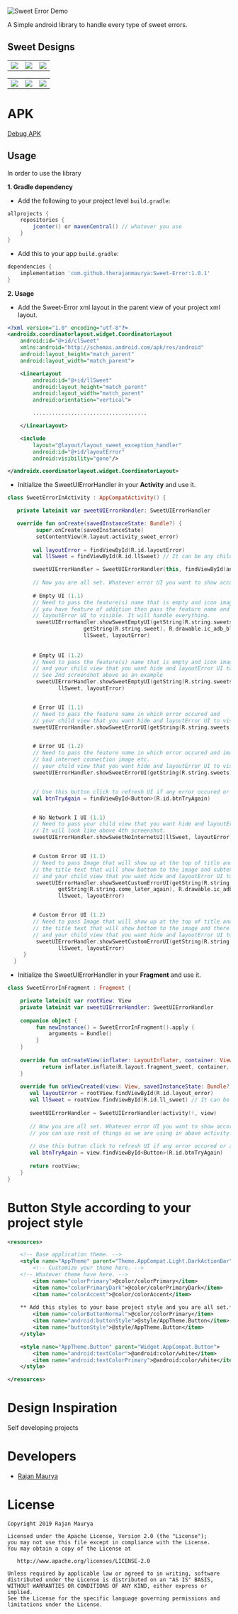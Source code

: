 ![Sweet Error Demo](https://raw.githubusercontent.com/therajanmaurya/Sweet-Error/master/arts/sweet_error.png)

 A Simple android library to handle every type of sweet errors.

## Sweet Designs
<table>
  <tr>
    <td><img src="https://raw.githubusercontent.com/therajanmaurya/Sweet-Error/master/arts/Home.png"></td>
    <td><img src="https://raw.githubusercontent.com/therajanmaurya/Sweet-Error/master/arts/EmptyUI.png"></td>
    <td><img src="https://raw.githubusercontent.com/therajanmaurya/Sweet-Error/master/arts/ErrorUI.png"></td>
  </tr>
</table>
<table>
  <tr>
    <td><img src="https://raw.githubusercontent.com/therajanmaurya/Sweet-Error/master/arts/NoInternetUI.png"></td>
    <td><img src="https://raw.githubusercontent.com/therajanmaurya/Sweet-Error/master/arts/NoInternet.png"></td>
    <td><img src="https://raw.githubusercontent.com/therajanmaurya/Sweet-Error/master/arts/CustomErrorUI.png"></td>
  </tr>
</table>

# APK
[Debug APK](https://github.com/therajanmaurya/Sweet-Error/releases/download/v1.0.1/Sweet-Error.apk)

Usage
-----

In order to use the library

**1. Gradle dependency** 

  -  Add the following to your project level `build.gradle`:
 
```gradle
allprojects {
	repositories {
		jcenter() or mavenCentral() // whatever you use
	}
}
```
  -  Add this to your app `build.gradle`:
 
```gradle
dependencies {
	implementation 'com.github.therajanmaurya:Sweet-Error:1.0.1'
}
```

**2. Usage** 

  - Add the Sweet-Error xml layout in the parent view of your project xml layout.

```xml
<?xml version="1.0" encoding="utf-8"?>
<androidx.coordinatorlayout.widget.CoordinatorLayout
    android:id="@+id/clSweet"
    xmlns:android="http://schemas.android.com/apk/res/android"
    android:layout_height="match_parent"
    android:layout_width="match_parent">

    <LinearLayout
        android:id="@+id/llSweet"
        android:layout_height="match_parent"
        android:layout_width="match_parent"
        android:orientation="vertical">

        ....................................

    </LinearLayout>

    <include
        layout="@layout/layout_sweet_exception_handler"
        android:id="@+id/layoutError"
        android:visibility="gone"/>

</androidx.coordinatorlayout.widget.CoordinatorLayout>

```

  - Initialize the SweetUIErrorHandler in your **Activity** and use it.

```kotlin
class SweetErrorInActivity : AppCompatActivity() {

   private lateinit var sweetUIErrorHandler: SweetUIErrorHandler

   override fun onCreate(savedInstanceState: Bundle?) {
         super.onCreate(savedInstanceState)
         setContentView(R.layout.activity_sweet_error)
        
        val layoutError = findViewById(R.id.layoutError)
        val llSweet = findViewById(R.id.llSweet) // It can be any child of your xml like RelativeLayout, RecyclerView etc, as we defined in above xml.

        sweetUIErrorHandler = SweetUIErrorHandler(this, findViewById(android.R.id.content))
       
        // Now you are all set. Whatever error UI you want to show according to condition like
        
        # Empty UI (1.1)
        // Need to pass the feature(s) name that is empty and icon image of the feature that you want to show and if 
        // you have feature of addition then pass the feature name and your child view that you want hide and 
        // layoutError UI to visible. It will handle everything.
         sweetUIErrorHandler.showSweetEmptyUI(getString(R.string.sweets),
                        getString(R.string.sweet), R.drawable.ic_adb_black_24dp,
                        llSweet, layoutError)
			
			
		# Empty UI (1.2)
		// Need to pass the feature(s) name that is empty and icon image of the feature that you want to show
		// and your child view that you want hide and layoutError UI to visible. It will handle everything.
		// See 2nd screenshot above as an example
		 sweetUIErrorHandler.showSweetEmptyUI(getString(R.string.sweets), R.drawable.ic_adb_black_24dp,
				llSweet, layoutError)


		# Error UI (1.1)
		// Need to pass the feature name in which error occured and
		// your child view that you want hide and layoutError UI to visible. It will handle everything.
		sweetUIErrorHandler.showSweetErrorUI(getString(R.string.sweets), llSweet, layoutError)


		# Error UI (1.2)
		// Need to pass the feature name in which error occured and image that you want to show like 
		// bad internet connection image etc.
		// your child view that you want hide and layoutError UI to visible. It will handle everything.
		sweetUIErrorHandler.showSweetErrorUI(getString(R.string.sweets), R.drawable.ic_no_network llSweet, layoutError)


		// Use this button click to refresh UI if any error occured or any Network issue occured.
		val btnTryAgain = findViewById<Button>(R.id.btnTryAgain)


		# No Network I UI (1.1)
		// Need to pass your child view that you want hide and layoutError UI to visible. It will handle everything.
		// It will look like above 4th screenshot.
		sweetUIErrorHandler.showSweetNoInternetUI(llSweet, layoutError)


		# Custom Error UI (1.1)
		// Need to pass Image that will show up at the top of title and
		// the title text that will show bottom to the image and subtext that will show in bottom of title text.
		// and your child view that you want hide and layoutError UI to visible. It will handle everything.
		 sweetUIErrorHandler.showSweetCustomErrorUI(getString(R.string.no_sweets_found),
				getString(R.string.come_later_again), R.drawable.ic_adb_black_24dp,
				llSweet, layoutError)


		# Custom Error UI (1.2)
		// Need to pass Image that will show up at the top of title and subtitle of error message.
		// the title text that will show bottom to the image and there will be no subtext, only image and error text.
		// and your child view that you want hide and layoutError UI to visible. It will handle everything.
		 sweetUIErrorHandler.showSweetCustomErrorUI(getString(R.string.no_sweets_found), R.drawable.ic_adb_black_24dp,
				llSweet, layoutError)	
   	 }
  }
```

  - Initialize the SweetUIErrorHandler in your **Fragment** and use it.
  
```kotlin
class SweetErrorInFragment : Fragment {

    private lateinit var rootView: View
    private lateinit var sweetUIErrorHandler: SweetUIErrorHandler
    
    companion object {
         fun newInstance() = SweetErrorInFragment().apply {
             arguments = Bundle()
         }
    }
    
    override fun onCreateView(inflater: LayoutInflater, container: ViewGroup?, savedInstanceState: Bundle?): View? {
           return inflater.inflate(R.layout.fragment_sweet, container, false)
    }
    
    override fun onViewCreated(view: View, savedInstanceState: Bundle?) {
       val layoutError = rootView.findViewById(R.id.layout_error)
       val llSweet = rootView.findViewById(R.id.ll_sweet) // It can be any child of your xml like Relativelayout, RecyclerView etc, as we defined in above xml.
               
       sweetUIErrorHandler = SweetUIErrorHandler(activity!!, view)
              
       // Now you are all set. Whatever error UI you want to show according to condition like
       // you can use rest of things as we are using in above activity.
      
       // Use this button click to refresh UI if any error occured or any Network issue occured.
       val btnTryAgain = view.findViewById<Button>(R.id.btnTryAgain)
              
       return rootView;
    }
}
```

# Button Style according to your project style
```xml
<resources>

    <!-- Base application theme. -->
    <style name="AppTheme" parent="Theme.AppCompat.Light.DarkActionBar"> // whatever parent style you use.
        <!-- Customize your theme here. -->
	<!-- Whatever theme have here. -->
        <item name="colorPrimary">@color/colorPrimary</item>
        <item name="colorPrimaryDark">@color/colorPrimaryDark</item>
        <item name="colorAccent">@color/colorAccent</item>
	
	** Add this styles to your base project style and you are all set.**
        <item name="colorButtonNormal">@color/colorPrimary</item>
        <item name="android:buttonStyle">@style/AppTheme.Button</item>
        <item name="buttonStyle">@style/AppTheme.Button</item>
    </style>

    <style name="AppTheme.Button" parent="Widget.AppCompat.Button">
        <item name="android:textColor">@android:color/white</item>
        <item name="android:textColorPrimary">@android:color/white</item>
    </style>

</resources>
```

# Design Inspiration

Self developing projects

# Developers

* [Rajan Maurya](https://github.com/therajanmaurya)

# License

```
Copyright 2019 Rajan Maurya

Licensed under the Apache License, Version 2.0 (the "License");
you may not use this file except in compliance with the License.
You may obtain a copy of the License at

   http://www.apache.org/licenses/LICENSE-2.0

Unless required by applicable law or agreed to in writing, software
distributed under the License is distributed on an "AS IS" BASIS,
WITHOUT WARRANTIES OR CONDITIONS OF ANY KIND, either express or implied.
See the License for the specific language governing permissions and
limitations under the License.

```




